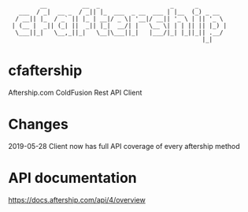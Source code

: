 ```
         __          __  _                    _      _        
   ___  / _|  __ _  / _|| |_  ___  _ __  ___ | |__  (_) _ __  
  / __|| |_  / _` || |_ | __|/ _ \| '__|/ __|| '_ \ | || '_ \ 
 | (__ |  _|| (_| ||  _|| |_|  __/| |   \__ \| | | || || |_) |
  \___||_|   \__,_||_|   \__|\___||_|   |___/|_| |_||_|| .__/ 
                                                       |_|    
```
# cfaftership
Aftership.com ColdFusion Rest API Client

# Changes
2019-05-28 Client now has full API coverage of every aftership method

# API documentation
https://docs.aftership.com/api/4/overview

